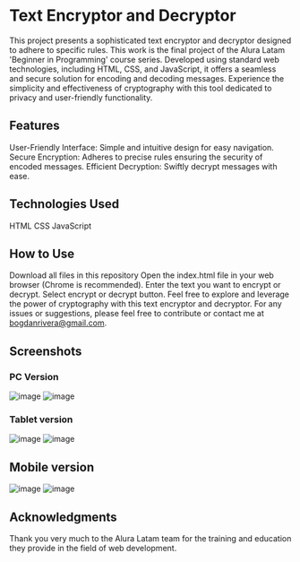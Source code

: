 # Text Encryptor and Decryptor
This project presents a sophisticated text encryptor and decryptor designed to adhere to specific rules. This work is the final project of the Alura Latam 'Beginner in Programming' course series. Developed using standard web technologies, including HTML, CSS, and JavaScript, it offers a seamless and secure solution for encoding and decoding messages. Experience the simplicity and effectiveness of cryptography with this tool dedicated to privacy and user-friendly functionality.

## Features
User-Friendly Interface: Simple and intuitive design for easy navigation.
Secure Encryption: Adheres to precise rules ensuring the security of encoded messages.
Efficient Decryption: Swiftly decrypt messages with ease.
## Technologies Used
HTML
CSS
JavaScript
## How to Use
Download all files in this repository
Open the index.html file in your web browser (Chrome is recommended).
Enter the text you want to encrypt or decrypt.
Select encrypt or decrypt button. 
Feel free to explore and leverage the power of cryptography with this text encryptor and decryptor. For any issues or suggestions, please feel free to contribute or contact me at bogdanrivera@gmail.com.

## Screenshots
### PC Version
![image](https://github.com/BogdanRivera/secur-text-encripter-desencripter/assets/121648408/7723ee44-29b6-46ba-a393-5093834d84b4)
![image](https://github.com/BogdanRivera/secur-text-encripter-desencripter/assets/121648408/ed237496-aca4-4490-b226-ec252c6a5bf8)

### Tablet version
![image](https://github.com/BogdanRivera/secur-text-encripter-desencripter/assets/121648408/b797a793-ac50-4322-a7e9-6ae14d594f17)
![image](https://github.com/BogdanRivera/secur-text-encripter-desencripter/assets/121648408/d41798ea-00ba-487e-b68a-bef63545f1bb)

## Mobile version 
![image](https://github.com/BogdanRivera/secur-text-encripter-desencripter/assets/121648408/24d1252b-44e3-41e8-bcf0-293690d25b28)
![image](https://github.com/BogdanRivera/secur-text-encripter-desencripter/assets/121648408/36044229-557d-4f35-b78a-c2868b7df2bc)


## Acknowledgments
Thank you very much to the Alura Latam team for the training and education they provide in the field of web development.
